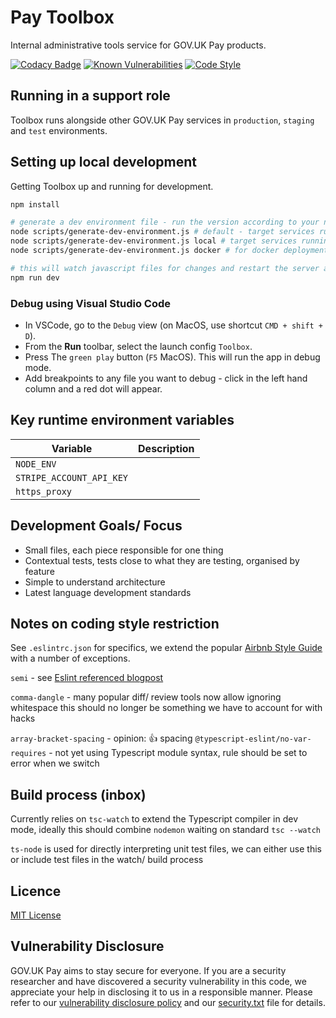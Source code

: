 # Pay Toolbox

Internal administrative tools service for GOV.UK Pay products.

[![Codacy Badge](https://api.codacy.com/project/badge/Grade/16fc800bd9904ee38b3540d470d27c23)](https://www.codacy.com/app/govuk-pay/pay-toolbox?utm_source=github.com&amp;utm_medium=referral&amp;utm_content=alphagov/pay-toolbox&amp;utm_campaign=Badge_Grade)
[![Known Vulnerabilities](https://snyk.io//test/github/alphagov/pay-toolbox/badge.svg?targetFile=package.json)](https://snyk.io//test/github/alphagov/pay-toolbox?targetFile=package.json)
[![Code Style](https://badgen.net/badge/eslint/airbnb/ff5a5f?icon=airbnb)](https://github.com/airbnb/javascript)

## Running in a support role

Toolbox runs alongside other GOV.UK Pay services in `production`, `staging` and `test` environments.

## Setting up local development

Getting Toolbox up and running for development.

```bash
npm install

# generate a dev environment file - run the version according to your needs
node scripts/generate-dev-environment.js # default - target services running through SSH tunnel
node scripts/generate-dev-environment.js local # target services running locally on your machine
node scripts/generate-dev-environment.js docker # for docker deployment - talk to external network

# this will watch javascript files for changes and restart the server accordingly
npm run dev
```

### Debug using Visual Studio Code

* In VSCode, go to the `Debug` view (on MacOS, use shortcut `CMD + shift + D`).
* From the **Run** toolbar, select the launch config `Toolbox`.
* Press The `green play` button (`F5` MacOS). This will run the app in debug mode.
* Add breakpoints to any file you want to debug - click in the left hand column and a red dot will appear.

## Key runtime environment variables

| Variable                 | Description                               |
| ------------------------ |:----------------------------------------- |
| `NODE_ENV`               |
| `STRIPE_ACCOUNT_API_KEY` |
| `https_proxy`            |

## Development Goals/ Focus

  * Small files, each piece responsible for one thing
  * Contextual tests, tests close to what they are testing, organised by feature
  * Simple to understand architecture
  * Latest language development standards

## Notes on coding style restriction

See `.eslintrc.json` for specifics, we extend the popular
[Airbnb Style Guide](https://github.com/airbnb/javascript) with a number of
exceptions.

`semi` - see [Eslint referenced blogpost](https://blog.izs.me/2010/12/an-open-letter-to-javascript-leaders-regarding)

`comma-dangle` - many popular diff/ review tools now allow ignoring whitespace
this should no longer be something we have to account for with hacks

`array-bracket-spacing` - opinion: :+1: spacing
`@typescript-eslint/no-var-requires` - not yet using Typescript module syntax, rule should be set to error when we switch

## Build process (inbox)

Currently relies on `tsc-watch` to extend the Typescript compiler in dev mode, ideally this should combine `nodemon` waiting on standard `tsc --watch`

`ts-node` is used for directly interpreting unit test files, we can either use this or include test files in the watch/ build process

## Licence
[MIT License](LICENCE)

## Vulnerability Disclosure

GOV.UK Pay aims to stay secure for everyone. If you are a security researcher and have discovered a security vulnerability in this code, we appreciate your help in disclosing it to us in a responsible manner. Please refer to our [vulnerability disclosure policy](https://www.gov.uk/help/report-vulnerability) and our [security.txt](https://vdp.cabinetoffice.gov.uk/.well-known/security.txt) file for details.
